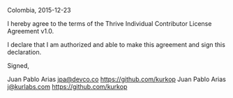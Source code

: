 Colombia, 2015-12-23

I hereby agree to the terms of the Thrive Individual Contributor License
Agreement v1.0.

I declare that I am authorized and able to make this agreement and sign this
declaration.

Signed,

Juan Pablo Arias jpa@devco.co https://github.com/kurkop
Juan Pablo Arias j@kurlabs.com https://github.com/kurkop

